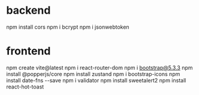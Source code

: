 # backend

npm install cors
npm i bcrypt
npm i jsonwebtoken

# frontend

npm create vite@latest
npm i react-router-dom
npm i bootstrap@5.3.3
npm install @popperjs/core
npm install zustand
npm i bootstrap-icons
npm install date-fns --save
npm i validator
npm install sweetalert2
npm install react-hot-toast
